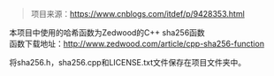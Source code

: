 > 项目来源：https://www.cnblogs.com/itdef/p/9428353.html

本项目中使用的哈希函数为Zedwood的C++ sha256函数          
函数下载地址：http://www.zedwood.com/article/cpp-sha256-function

将sha256.h，sha256.cpp和LICENSE.txt文件保存在项目文件夹中。